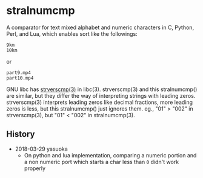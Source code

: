 stralnumcmp
===========

A comparator for text mixed alphabet and numeric characters in C,
Python, Perl, and Lua, which enables sort like the followings:

    9km
    10km

or

    part9.mp4
    part10.mp4

GNU libc has [strverscmp(3)](http://www.gnu.org/software/libc/manual/html_node/String_002fArray-Comparison.html#index-strverscmp-571)
in libc(3).  strverscmp(3) and this stralnumcmp() are similar, but they
differ the way of interpreting strings with leading zeros.
strverscmp(3) interprets leading zeros like decimal fractions, more
leading zeros is less, but this stralnumcmp() just ignores them.  eg.,
"01" > "002" in strverscmp(3), but "01" < "002" in stralnumcmp(3).


History
-------

- 2018-03-29 yasuoka
  - On python and lua implementation, comparing a numeric portion and a
    non numeric port which starts a char less than ``0`` didn't work
    properly
